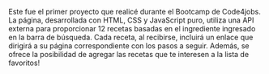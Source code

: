 Este fue el primer proyecto que realicé durante el Bootcamp de Code4jobs. La página, desarrollada con HTML, CSS y JavaScript puro, utiliza una API externa para proporcionar 12 recetas basadas en el ingrediente ingresado en la barra de búsqueda. Cada receta, al recibirse, incluirá un enlace que dirigirá a su página correspondiente con los pasos a seguir. Además, se ofrece la posibilidad de agregar las recetas que te interesen a la lista de favoritos!
